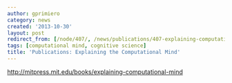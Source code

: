 ```yaml
---
author: gprimiero
category: news
created: '2013-10-30'
layout: post
redirect_from: [/node/407/, /news/publications/407-explaining-computational-mind/]
tags: [computational mind, cognitive science]
title: 'Publications: Explaining the Computational Mind'
---
```

<http://mitpress.mit.edu/books/explaining-computational-mind>

